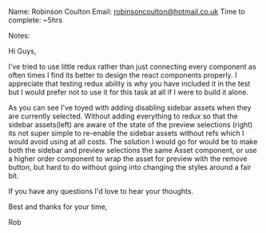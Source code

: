 Name: Robinson Coulton 
Email: robinsoncoulton@hotmail.co.uk
Time to complete: ~5hrs

Notes:

Hi Guys,

I've tried to use little redux rather than just connecting every component as often times I find its better to design the react components properly. I appreciate that testing redux ability is why you have included it in the test but I would prefer not to use it for this task at all if I were to build it alone.

As you can see I've toyed with adding disabling sidebar assets when they are currently selected. Without adding everything to redux so that the sidebar assets(left) are aware of the state of the preview selections (right) its not super simple to re-enable the sidebar assets without refs which I would avoid using at all costs. The solution I would go for would be to make both the sidebar and preview selections the same Asset component, or use a higher order component to wrap the asset for preview with the remove button, but hard to do without going into changing the styles around a fair bit.

If you have any questions I'd love to hear your thoughts.

Best and thanks for your time,

Rob


